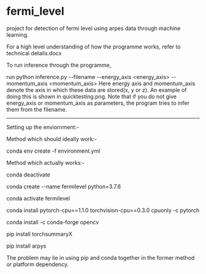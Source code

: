 # fermi_level
project for detection of fermi level using arpes data through machine learning.

For a high level understanding of how the programme works, refer to technical details.docx

To run inference through the programme,

run
python inference.py --filename <path to file> --energy_axis <energy_axis> --momentum_axis <momentum_axis>
Here energy axis and momentum_axis denote the axis in which these data are stored(x, y or z). An example of doing this is shown in quicktesting.png. 
Note that if you do not give energy_axis or momentum_axis as parameters, the program tries to infer them from the filename.


------------------------------------------------------------------------------------------------------------------------------------------------

Setting up the enviornment:-

Method which should ideally work:-

conda env create -f environment.yml 


Method which actually works:-

conda deactivate

conda create --name fermilevel python=3.7.6

conda activate fermilevel

conda install pytorch-cpu==1.1.0 torchvision-cpu==0.3.0 cpuonly -c pytorch

conda install -c conda-forge opencv

pip install torchsummaryX

pip install arpys


The problem may lie in using pip and conda together in the former method or platform dependency.
